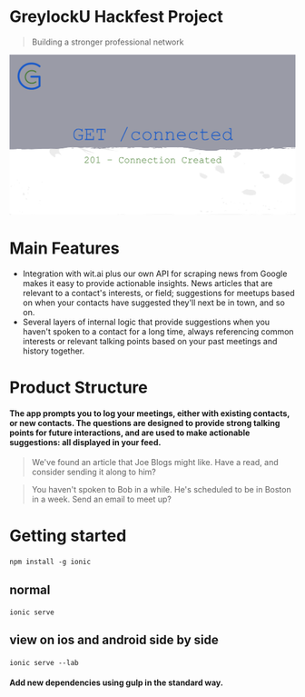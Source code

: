 # GreylockU Hackfest Project

> Building a stronger professional network

![Cover Photo](art.png)

# Main Features

- Integration with wit.ai plus our own API for scraping news from Google makes it easy to provide actionable insights. News articles that are relevant to a contact's interests, or field; suggestions for meetups based on when your contacts have suggested they'll next be in town, and so on. 
- Several layers of internal logic that provide suggestions when you haven't spoken to a contact for a long time, always referencing common interests or relevant talking points based on your past meetings and history together.

# Product Structure

#### The app prompts you to log your meetings, either with existing contacts, or new contacts. The questions are designed to provide strong talking points for future interactions, and are used to make actionable suggestions: all displayed in your feed.

> We've found an article that Joe Blogs might like. Have a read, and consider sending it along to him?

> You haven't spoken to Bob in a while. He's scheduled to be in Boston in a week. Send an email to meet up? 

# Getting started

```npm install -g ionic```
## normal
```ionic serve```
## view on ios and android side by side
```ionic serve --lab```

#### Add new dependencies using gulp in the standard way.
